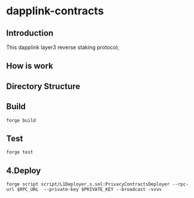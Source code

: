 # dapplink-contracts

## Introduction

This dapplink layer3 reverse staking protocol;


## How is work


## Directory Structure


## Build

```shell
forge build
```

## Test

```shell
forge test
```

## 4.Deploy

```shell
forge script script/L1Deployer.s.sol:PrivacyContractsDeployer --rpc-url $RPC_URL  --private-key $PRIVATE_KEY --broadcast -vvvv
```
